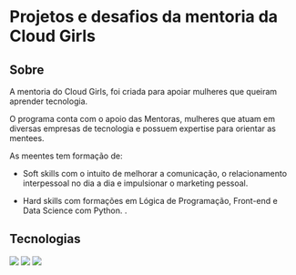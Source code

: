 <h1>Projetos e desafios da mentoria da Cloud Girls</h1>

<h2>Sobre</h2>
<p>
  A mentoria do Cloud Girls, foi criada para apoiar mulheres que queiram aprender tecnologia. 
  
  O programa conta com o apoio das Mentoras, mulheres que atuam em diversas empresas de tecnologia e possuem expertise para orientar as mentees.
  
  As meentes tem formação de:
  
  - Soft skills com o intuito de melhorar a comunicação, o relacionamento interpessoal no dia a dia e impulsionar o marketing pessoal.
  
  - Hard skills com formações em Lógica de Programação, Front-end e Data Science com Python.
  .</p>

## Tecnologias

<div>
<img src="https://img.shields.io/badge/HTML-af0227?style=for-the-badge&logo=html5&logoColor=white">
<img src="https://img.shields.io/badge/CSS-007cb1?&style=for-the-badge&logo=css3&logoColor=white">
<img src="https://img.shields.io/badge/JavaScript-F7DF1E?style=for-the-badge&logo=javascript&logoColor=black">
</div>
